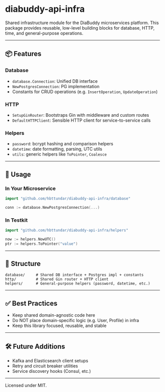 # diabuddy-api-infra

Shared infrastructure module for the DiaBuddy microservices platform. This package provides reusable, low-level building blocks for database, HTTP, time, and general-purpose operations.

---

## 📦 Features

### Database
- `database.Connection`: Unified DB interface
- `NewPostgresConnection`: PG implementation
- Constants for CRUD operations (e.g. `InsertOperation`, `UpdateOperation`)

### HTTP
- `SetupGinRouter`: Bootstraps Gin with middleware and custom routes
- `DefaultHTTPClient`: Sensible HTTP client for service-to-service calls

### Helpers
- `password`: bcrypt hashing and comparison helpers
- `datetime`: date formatting, parsing, UTC utils
- `utils`: generic helpers like `ToPointer`, `Coalesce`

---

## 🔗 Usage

### In Your Microservice
```go
import "github.com/hbttundar/diabuddy-api-infra/database"

conn := database.NewPostgresConnection(...)
```

### In Testkit
```go
import "github.com/hbttundar/diabuddy-api-infra/helpers"

now := helpers.NowUTC()
ptr := helpers.ToPointer("value")
```

---

## 🧱 Structure

```
database/     # Shared DB interface + Postgres impl + constants
http/         # Shared Gin router + HTTP client
helpers/      # General-purpose helpers (password, datetime, etc.)
```

---

## ✅ Best Practices
- Keep shared domain-agnostic code here
- Do NOT place domain-specific logic (e.g. User, Profile) in infra
- Keep this library focused, reusable, and stable

---

## 🛠 Future Additions
- Kafka and Elasticsearch client setups
- Retry and circuit breaker utilities
- Service discovery hooks (Consul, etc.)

---

Licensed under MIT.
